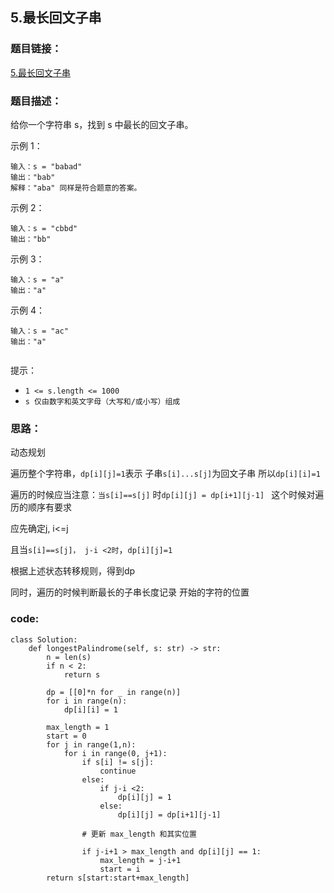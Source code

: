 ## 5.最长回文子串

### 题目链接：
[ 5.最长回文子串](https://leetcode-cn.com/problems/longest-palindromic-substring/)
### 题目描述：
给你一个字符串 s，找到 s 中最长的回文子串。

示例 1：
```
输入：s = "babad"
输出："bab"
解释："aba" 同样是符合题意的答案。
```
示例 2：
```
输入：s = "cbbd"
输出："bb"
```
示例 3：
```
输入：s = "a"
输出："a"
```
示例 4：
```
输入：s = "ac"
输出："a"
 
```

提示：

- `1 <= s.length <= 1000`
- `s 仅由数字和英文字母（大写和/或小写）组成`


### 思路：

动态规划

遍历整个字符串，`dp[i][j]=1`表示 子串`s[i]...s[j]`为回文子串
所以`dp[i][i]=1`

遍历的时候应当注意：`当s[i]==s[j]` 时`dp[i][j] = dp[i+1][j-1] ` 这个时候对遍历的顺序有要求

应先确定j, i<=j

且当`s[i]==s[j]， j-i <2时`，`dp[i][j]=1`

根据上述状态转移规则，得到dp

同时，遍历的时候判断最长的子串长度记录 开始的字符的位置

### code:
```
class Solution:
    def longestPalindrome(self, s: str) -> str:
        n = len(s)
        if n < 2:
            return s
        
        dp = [[0]*n for _ in range(n)]
        for i in range(n):
            dp[i][i] = 1

        max_length = 1
        start = 0
        for j in range(1,n):
            for i in range(0, j+1):
                if s[i] != s[j]:
                    continue
                else:
                    if j-i <2:
                        dp[i][j] = 1
                    else:
                        dp[i][j] = dp[i+1][j-1]
                
                # 更新 max_length 和其实位置

                if j-i+1 > max_length and dp[i][j] == 1:
                    max_length = j-i+1
                    start = i
        return s[start:start+max_length]
```

